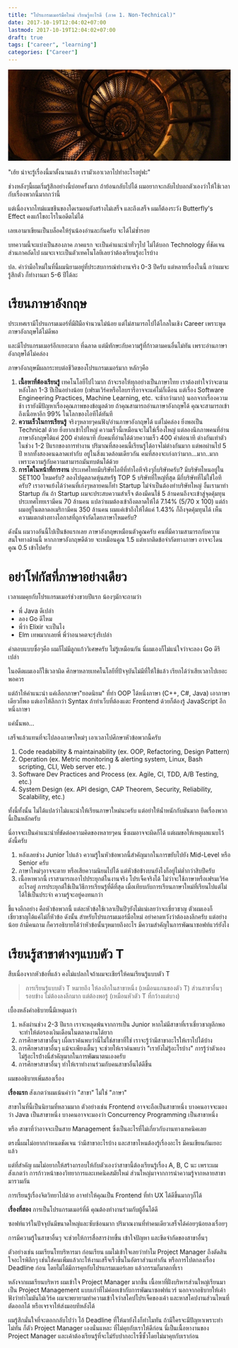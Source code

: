 ```yaml
---
title: "โปรแกรมเมอร์มือใหม่ เรียนรู้อะไรดี (ภาค 1. Non-Technical)"
date: 2017-10-19T12:04:02+07:00
lastmod: 2017-10-19T12:04:02+07:00
draft: true
tags: ["career", "learning"]
categories: ["Career"]
---
```


![Photo by Nick Morris, from Unsplash.com](/img/covers/spiral-stairs-01.jpg)

"เฮ้ย น่าจะรู้เรื่องนี้มาตั้งนานแล้ว เรามัวเอาเวลาไปทำอะไรอยู่ฟะ"

ช่วงหลังๆนี้ผมเริ่มรู้สึกอย่างนี้บ่อยครั้งมาก ถ้าย้อนกลับไปได้ ผมอยากจะกลับไปบอกตัวเองว่าให้ใช้เวลากับเรื่องพวกนี้มากกว่านี้

แต่เนื่องจากไทม์แมชชีนของโดเรมอนยังสร้างไม่เสร็จ และถึงเสร็จ ผมก็ต้องระวัง Butterfly's Effect คงแก้ไขอะไรในอดีตไม่ได้

เลยเอามาเขียนเป็นบล็อคให้รุ่นน้องอ่านละกันครับ จะได้ไม่ซ้ำรอย

บทความนี้จะแบ่งเป็นสองภาค ภาคแรก จะเป็นคำแนะนำทั่วๆไป ไม่ได้บอก Technology ที่ชัดเจน ส่วนภาคถัดไป ผมจะเจาะเป็นตัวเทคโนโลยีเลยว่าต้องเรียนรู้อะไรบ้าง

ปล. คำว่ามือใหม่ในที่นี้ผมนิยามอยู่ที่ประสบการณ์ทำงานจริง 0-3 ปีครับ แต่หลายเรื่องในนี้ กว่าผมจะรู้สึกตัว ก็ทำงานมา 5-6 ปีได้ละ


<!--more-->


# เรียนภาษาอังกฤษ
ประเทศเรามีโปรแกรมเมอร์ที่มีฝีมือจำนวนไม่น้อย แต่ไม่สามารถไปได้ไกลในเชิง Career เพราะพูดภาษาอังกฤษได้ไม่ดีพอ

และมีโปรแกรมเมอร์อีกเยอะมาก ที่ฉลาด แต่มีทักษะกับความรู้ที่ก้าวตามคนอื่นไม่ทัน เพราะอ่านภาษาอังกฤษได้ไม่คล่อง

ภาษาอังกฤษมีผลกระทบต่อชีวิตของโปรแกรมเมอร์มาก หลักๆคือ

1. **เนื้อหาที่ต้องเรียนรู้** เทคโนโลยีไปไวมาก ถ้าจะรอให้ทุกอย่างเป็นภาษาไทย เราต้องทำใจว่าจะตามหลังโลก 1-3 ปีเป็นอย่างน้อย (เฟรมเวิร์คหรือไลบรารี่อาจจะแค่ไม่กี่เดือน แต่เรื่อง Software Engineering Practices, Machine Learning, etc. จะช้ากว่ามาก) นอกจากเรื่องความช้า เรายังมีปัญหาเรื่องคุณภาพของข้อมูลด้วย ถ้าคุณสามารถอ่านภาษาอังกฤษได้ คุณจะสามารถเข้าถึงเนื้อหาอีก 99% ในโลกของไอทีได้ทันที
2. **ความเร็วในการเรียนรู้** จริงๆหลายๆคนฟัง/อ่านภาษาอังกฤษได้ แต่ไม่คล่อง ยิ่งพอเป็น Technical ด้วย ยิ่งยากเข้าไปใหญ่ ความเร็วนี้เหมือนจะไม่ใช่เรื่องใหญ่ แต่ลองนึกภาพคนที่อ่านภาษาอังกฤษได้แค่ 200 คำต่อนาที กับคนที่อ่านได้ด้วยความเร็ว 400 คำต่อนาที ต่างกันเท่าตัว ในช่วง 1-2 ปีแรกของการทำงาน ปริมาณที่สองคนนี้เรียนรู้ได้อาจไม่ต่างกันมาก แต่พอผ่านไป 5 ปี หากทั้งสองคนฉลาดเท่ากับ อยู่ในสิ่งแวดล้อมเดียวกัน คนที่สองจะเก่งกว่ามาก...มาก..มาก เพราะความรู้กับความสามารถมันทบต้นได้ด้วย
3. **การโตในหน้าที่การงาน** ประเทศไทยมีบริษัทไอทีที่ทำไอทีจริงๆกี่บริษัทครับ? มีบริษัทไหนอยู่ใน SET100 ไหมครับ? ลองไปดูตลาดหุ้นสหรัฐ TOP 5 บริษัทที่ใหญ่ที่สุด มีกี่บริษัทที่ไม่ใช่ไอทีครับ? เราอาจแย้งได้ว่าคนที่เก่งๆหลายคนก็ทำ Startup ไม่จำเป็นต้องทำบริษัทใหญ่ งั้นเรามาทำ Startup กัน ถ้า Startup ผมจะประสบความสำเร็จ ต้องมีคนใช้ 5 ล้านคนถึงจะเข้าสู่จุดคุ้มทุน ประเทศไทยเรามีคน 70 ล้านคน  แปลว่าผมต้องเข้าถึงตลาดให้ได้ 7.14% (5/70 x 100) แต่ถ้าผมอยู่ในตลาดอเมริกามีคน 350 ล้านคน ผมแค่เข้าถึงให้ได้แค่ 1.43% ก็ถึงจุดคุ้มทุนได้ เห็นความแตกต่างทางโอกาสที่ถูกจำกัดโดยภาษาไหมครับ?

ดังนั้น ผมวางอันนี้ไปเป็นข้อแรกเลย ภาษาอังกฤษเหมือนตัวคูณครับ คนที่มีความสามารถกับความสนใจทางด้านนี้ หากภาษาอังกฤษดีด้วย จะเหมือนคูณ 1.5  แต่หากติดข้อจำกัดทางภาษา อาจจะโดนคูณ 0.5 เข้าไปครับ

# อย่าโฟกัสที่ภาษาอย่างเดียว
เวลาผมคุยกับโปรแกรมเมอร์ช่วงขวบปีแรก น้องๆมักจะถามว่า
* พี่ Java ดีเปล่า
* ลอง Go ดีไหม
* พี่ว่า Elixir จะเป็นไง  
* Elm เทพมากเลยพี่ พี่ว่าอนาคตจะรุ่งรึเปล่า

คำตอบแบบซื่อๆคือ ผมก็ไม่มีลูกแก้ววิเศษครับ ไม่รู้เหมือนกัน นี่ผมเองก็ไม่แน่ใจว่าจะลอง Go ดีรึเปล่า

ในอดีตผมเองก็ใช้เวลาผิด ศึกษาหลายเทคโนโลยีที่ปัจจุบันไม่มีที่ให้ใช้แล้ว เรียกได้ว่าเสียเวลาไปเยอะพอควร

แต่ถ้าให้คำแนะนำ แค่เลือกภาษา"ยอดนิยม" ที่ทำ OOP ได้หนึ่งภาษา (C++, C#, Java) เอาภาษาเดียวก็พอ แต่เอาให้ลึกกว่า Syntax ถ้าทำเว็บที่ต้องแตะ Frontend ด้วยก็ต้องรู้ JavaScript อีกหนึ่งภาษา

แค่นั้นพอ...

เสร็จแล้วแทนที่จะไปลองภาษาใหม่ๆ เอาเวลาไปศึกษาหัวข้อพวกนี้ครับ
1. Code readability & maintainability (ex. OOP, Refactoring, Design Pattern)
1. Operation (ex. Metric monitoring & alerting system, Linux, Bash scripting, CLI, Web server etc. )
1. Software Dev Practices and Process (ex. Agile, CI, TDD, A/B Testing, etc.)
1. System Design (ex. API design, CAP Theorem, Security, Reliability, Scalability, etc.)

ทั้งนี้ทั้งนั้น ไม่ได้แปลว่าไม่แนะนำให้เรียนภาษาใหม่นะครับ แต่อย่าให้น้ำหนักกับมันมาก ยึดเรื่องพวกนี้เป็นหลักครับ

นี่อาจจะเป็นคำแนะนำที่ขัดต่อความคิดของหลายๆคน ซึ่งผมอาจจะผิดก็ได้ แต่ผมขอให้เหตุผลแนบไว้ดังนี้ครับ
1. หลังเลยช่วง Junior ไปแล้ว ความรู้ในหัวข้อพวกนี้สำคัญมากในการขยับไปยัง Mid-Level หรือ Senior ครับ
1. ภาษาใหม่ๆอาจจะตาย หรือเสียความนิยมไปได้ แต่หัวข้อข้างบนยังไงก็อยู่ไม่ต่ำกว่าสิบปีครับ
1. เนื้อหาพวกนี้ เราสามารถเอาไปประยุกต์ในงานจริง โปรเจ็คจริงได้ ไม่ว่าจะใช้ภาษาหรือเฟรมเวิร์คอะไรอยู่ การประยุกต์ใช้เป็นวิธีการเรียนรู้ที่ดีที่สุด เมื่อเทียบกับการเรียนภาษาใหม่ที่เรียนไปแต่ไม่ได้ใช้เป็นประจำ ความรู้จะอยู่คงทนกว่า

ชี้แจงอีกอย่าง คือหัวข้อพวกนี้ แต่ละหัวข้อใช้เวลาเป็นปีๆยังไม่แน่เลยว่าจะเชี่ยวชาญ ตัวผมเองก็เชี่ยวชาญได้แค่ไม่กี่หัวข้อ ดังนั้น สำหรับโปรแกรมเมอร์มือใหม่ อย่าคาดหวังว่าต้องลงลึกครับ แต่อย่างน้อย ถ้ามีคนถาม ก็ควรอธิบายได้ว่าหัวข้อนั้นๆหมายถึงอะไร มีความสำคัญในการพัฒนาซอฟท์แวร์ยังไง

# เรียนรู้สาขาต่างๆแบบตัว T
สืบเนื่องจากหัวข้อที่แล้ว คงไม่แปลกใจถ้าผมจะเชียร์ให้คนเรียนรู้แบบตัว T

> การเรียนรู้แบบตัว T หมายถึง ให้ลงลึกในสาขาหนึ่ง (เหมือนแกนของตัว T) ส่วนสาขาอื่นๆรอบข้าง ไม่ต้องลงลึกมาก แต่ต้องพอรู้ (เหมือนหัวตัว T ที่กว้างแต่บาง)

เบื้องหลังคำอธิบายนี้มีเหตุผลว่า
1. หลังผ่านช่วง 2-3 ปีแรก เราจะหลุดพ้นจากการเป็น Junior หากไม่มีสาขาที่เราเชี่ยวชาญลึกพอ จะทำให้ต่อรองเงินเดือนในตลาดงานได้ยาก
1. การศึกษาสาขาอื่นๆ เผื่อเราค้นพบว่านี่ไม่ใช่สาขาที่ใช่ เราจะรู้ว่ามีสาขาอะไรให้เราไปได้บ้าง
1. การศึกษาสาขาอื่นๆ แม้จะเพียงเตื้นๆ จะช่วยให้เราค้นพบว่า "เรายังไม่รู้อะไรบ้าง"  การรู้ว่าตัวเองไม่รู้อะไรบ้้างนี่สำคัญมากในการพัฒนาตนเองครับ
1. การศึกษาสาขาอื่นๆ ทำให้เราทำงานร่วมกับคนสาขาอื่นได้ดีขึ้น

ผมขออธิบายเพิ่มสองเรื่อง

**เรื่องแรก** สังเกตว่าผมเน้นคำว่า "สาขา" ไม่ใช่ "ภาษา"

สาขาในที่นี้เป็นนิยามที่หลวมมาก ตัวอย่างเช่น Frontend อาจจะถือเป็นสาขาหนึ่ง  บางคนอาจจะมองว่า Java เป็นสาขาหนึ่ง บางคนอาจจะมองว่า Concurrency Programming เป็นสาขาหนึ่ง

หรือ สาขาที่ว่าอาจจะเป็นสาย Management ซึ่งเป็นอะไรที่ไม่เกี่ยวกับงานทางเทคนิคเลย

ตรงนี้ผมไม่อยากกำหนดชัดเจน ว่ามีสาขาอะไรบ้าง และสาขาไหนต้องรู้เรื่องอะไร มีคนเขียนกันเยอะแล้ว

แต่ที่สำคัญ ผมไม่อยากให้สร้างกรอบให้กับตัวเองว่าสาขานี้ต้องเรียนรู้เรื่อง A, B, C นะ เพราะผมสังเกตว่า การก้าวหน้าของวิทยาการและเทคนิคสมัยใหม่ ส่วนใหญ่มาจากการนำความรู้จากหลายสาขามารวมกัน

การเรียนรู้เรื่องจิตวิทยาไปด้วย อาจทำให้คุณเป็น Frontend ที่ทำ UX ได้ดีขึ้นมากๆก็ได้

**เรื่องที่สอง** การเป็นโปรแกรมเมอร์ที่ดี คุณต้องทำงานร่วมกับผู้อื่นได้ดี

ซอฟท์แวร์ในปัจจุบันมีขนาดใหญ่และซับซ้อนมาก ปริมาณงานที่ทำคนเดียวเสร็จได้ค่อยๆน้อยลงเรื่อยๆ

การมีความรู้ในสาขาอื่นๆ จะช่วยให้การสื่อสารง่ายขึ้น เข้าใจปัญหา และขีดจำกัดของสาขาอื่นๆ

ตัวอย่างเช่น
ผมเรียนโทบริหารมา ก่อนเรียน ผมไม่เข้าใจเลยว่าทำไม Project Manager ถึงตัดสินใจอะไรพิลึกๆ เช่นใส่คนเพิ่มแล้วกะให้งานเสร็จเร็วขึ้นในอัตราส่วนเท่ากัน หรือการไปตกลงเรื่อง Deadline ก่อน โดยไม่ได้มีการคุยกับโปรแกรมเมอร์เลย แล้วกรรมก็มาตกที่เรา

หลังจากผมเรียนบริหาร ผมเข้าใจ Project Manager มากขึ้น เนื้อหาที่ฝั่งบริหารส่วนใหญ่เรียนมาเป็น Project Management แบบเก่าที่ไม่ค่อยเข้ากับการพัฒนาซอฟท์แวร์ นอกจากอธิบายให้เค้าฟังว่าทำไมมันไม่เวิร์ค ผมจะพยายามทำความเข้าใจว่าสโคปโปรเจ็คของเค้า และหาสโคปงานส่วนไหนที่ตัดออกได้ หรือเจรจาให้ส่งมอบทีหลังได้

ผมรู้สึกมั่นใจที่จะตอกกลับไปว่า ไอ้ Deadline ที่ให้มายังไงก็ทำไมทัน ถ้ามีใครจะมีปัญหาเพราะทำไม่ทัน ก็ตัว Project Manager เองนั่นแหละ ที่ไม่คุยกับเราให้ดีก่อน นี่เป็นเนื้อหางานของ Project Manager และเค้าต้องเรียนรู้ที่จะไม่รับปากอะไรซี้ซั้วโดยไม่มาคุยกับเราก่อน
